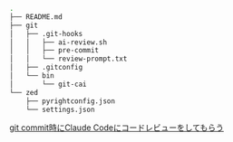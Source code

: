```bash
.
├── README.md
├── git
│   ├── .git-hooks
│   │   ├── ai-review.sh
│   │   ├── pre-commit
│   │   └── review-prompt.txt
│   ├── .gitconfig
│   └── bin
│       └── git-cai
└── zed
    ├── pyrightconfig.json
    └── settings.json
```

[git commit時にClaude Codeにコードレビューをしてもらう](https://qiita.com/so_dev000/items/d7764ac514020d8cb386)
